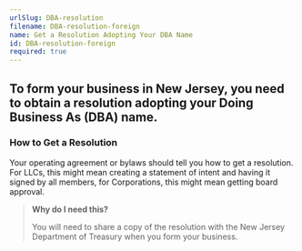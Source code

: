 ```yaml
---
urlSlug: DBA-resolution
filename: DBA-resolution-foreign
name: Get a Resolution Adopting Your DBA Name
id: DBA-resolution-foreign
required: true
---
```

To form your business in New Jersey, you need to obtain a resolution adopting your Doing Business As (DBA) name.
--
### How to Get a Resolution
Your operating agreement or bylaws should tell you how to get a resolution. For LLCs, this might mean creating a statement of intent and having it signed by all members, for Corporations, this might mean getting board approval.

> **Why do I need this?**
>
> You will need to share a copy of the resolution with the New Jersey Department of Treasury when you form your business.